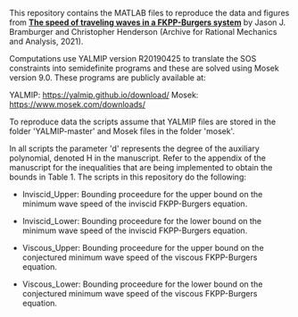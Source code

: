 This repository contains the MATLAB files to reproduce the data and figures from [**The speed of traveling waves in a FKPP-Burgers system**](https://link.springer.com/article/10.1007/s00205-021-01660-5) by Jason J. Bramburger and Christopher Henderson (Archive for Rational Mechanics and Analysis, 2021).

Computations use YALMIP version R20190425 to translate the SOS constraints into semidefinite programs and these are solved using Mosek version 9.0. These programs are publicly available at:

YALMIP: https://yalmip.github.io/download/
Mosek: https://www.mosek.com/downloads/

To reproduce data the scripts assume that YALMIP files are stored in the folder 'YALMIP-master' and Mosek files in the folder 'mosek'. 

In all scripts the parameter 'd' represents the degree of the auxiliary polynomial, denoted H in the manuscript. Refer to the appendix of the manuscript for the inequalities that are being implemented to obtain the bounds in Table 1. The scripts in this repository do the following:

- Inviscid_Upper: Bounding proceedure for the upper bound on the minimum wave speed of the inviscid FKPP-Burgers equation.

- Inviscid_Lower: Bounding proceedure for the lower bound on the minimum wave speed of the inviscid FKPP-Burgers equation.

- Viscous_Upper: Bounding proceedure for the upper bound on the conjectured minimum wave speed of the viscous FKPP-Burgers equation.

- Viscous_Lower: Bounding proceedure for the lower bound on the conjectured minimum wave speed of the viscous FKPP-Burgers equation.
